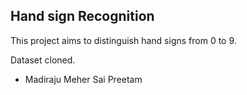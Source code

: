 ## Hand sign Recognition

This project aims to distinguish hand signs from 0 to 9.

Dataset cloned.

- Madiraju Meher Sai Preetam
